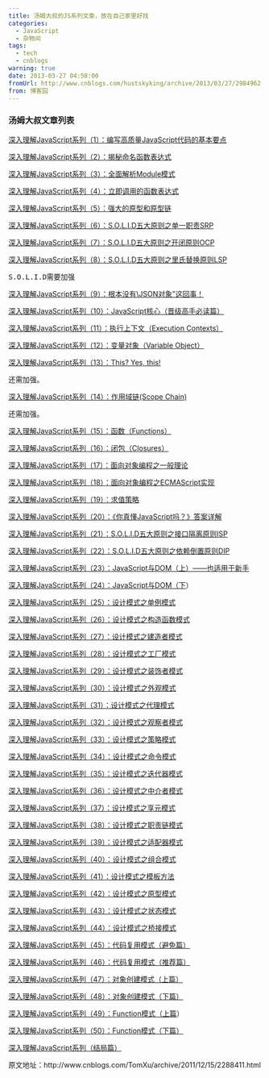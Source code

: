 ```yaml
---
title: 汤姆大叔的JS系列文章，放在自己家里好找
categories:
  - JavaScript
  - 杂物间
tags:
  - tech
  - cnblogs
warning: true
date: 2013-03-27 04:58:00
fromUrl: http://www.cnblogs.com/hustskyking/archive/2013/03/27/2984962.html
from: 博客园
---
```



<h3>汤姆大叔文章列表</h3>
<p><a href="http://www.cnblogs.com/TomXu/archive/2011/12/28/2286877.html" target="_blank">深入理解JavaScript系列（1）：编写高质量JavaScript代码的基本要点</a></p>
<p><a href="http://www.cnblogs.com/TomXu/archive/2011/12/29/2290308.html" target="_blank">深入理解JavaScript系列（2）：揭秘命名函数表达式</a></p>
<p><a href="http://www.cnblogs.com/TomXu/archive/2011/12/30/2288372.html" target="_blank">深入理解JavaScript系列（3）：全面解析Module模式</a></p>
<p><a href="http://www.cnblogs.com/TomXu/archive/2011/12/31/2289423.html" target="_blank">深入理解JavaScript系列（4）：立即调用的函数表达式</a></p>
<p><a href="http://www.cnblogs.com/TomXu/archive/2012/01/05/2305453.html" target="_blank">深入理解JavaScript系列（5）：强大的原型和原型链</a></p>
<p><a href="http://www.cnblogs.com/TomXu/archive/2012/01/06/2305513.html" target="_blank">深入理解JavaScript系列（6）：S.O.L.I.D五大原则之单一职责SRP</a></p>
<p><a href="http://www.cnblogs.com/TomXu/archive/2012/01/09/2306329.html" target="_blank">深入理解JavaScript系列（7）：S.O.L.I.D五大原则之开闭原则OCP</a></p>
<p><a href="http://www.cnblogs.com/TomXu/archive/2012/01/10/2310244.html" target="_blank">深入理解JavaScript系列（8）：S.O.L.I.D五大原则之里氏替换原则LSP</a></p>
<div class="cnblogs_Highlighter">
<pre class="brush:javascript;gutter:false;">S.O.L.I.D需要加强</pre>
</div>
<p><a href="http://www.cnblogs.com/TomXu/archive/2012/01/11/2311956.html" target="_blank">深入理解JavaScript系列（9）：根本没有\JSON对象"这回事！</a></p>
<p><a href="http://www.cnblogs.com/TomXu/archive/2012/01/12/2308594.html" target="_blank">深入理解JavaScript系列（10）：JavaScript核心（晋级高手必读篇）</a></p>
<p><a href="http://www.cnblogs.com/TomXu/archive/2012/01/13/2308101.html" target="_blank">深入理解JavaScript系列（11）：执行上下文（Execution Contexts）</a></p>
<p><a href="http://www.cnblogs.com/TomXu/archive/2012/01/16/2309728.html" target="_blank">深入理解JavaScript系列（12）：变量对象（Variable Object）</a></p>
<p><a href="http://www.cnblogs.com/TomXu/archive/2012/01/17/2310479.html" target="_blank">深入理解JavaScript系列（13）：This? Yes, this!</a></p>
<div class="cnblogs_Highlighter">
<pre class="brush:javascript;gutter:false;">还需加强。</pre>
</div>
<p><a href="http://www.cnblogs.com/TomXu/archive/2012/01/18/2312463.html" target="_blank">深入理解JavaScript系列（14）：作用域链(Scope Chain)</a></p>
<div class="cnblogs_Highlighter">
<pre class="brush:javascript;gutter:false;">还需加强。</pre>
</div>
<p><a href="http://www.cnblogs.com/TomXu/archive/2012/01/30/2326372.html" target="_blank">深入理解JavaScript系列（15）：函数（Functions）</a></p>
<p><a href="http://www.cnblogs.com/TomXu/archive/2012/01/31/2330252.html" target="_blank">深入理解JavaScript系列（16）：闭包（Closures）</a></p>
<p><a href="http://www.cnblogs.com/TomXu/archive/2012/02/03/2330295.html" target="_blank">深入理解JavaScript系列（17）：面向对象编程之一般理论</a></p>
<p><a href="http://www.cnblogs.com/TomXu/archive/2012/02/06/2330609.html" target="_blank">深入理解JavaScript系列（18）：面向对象编程之ECMAScript实现</a></p>
<p><a href="http://www.cnblogs.com/TomXu/archive/2012/02/08/2341439.html" target="_blank">深入理解JavaScript系列（19）：求值策略</a></p>
<p><a href="http://www.cnblogs.com/TomXu/archive/2012/02/10/2342098.html" target="_blank">深入理解JavaScript系列（20）：《你真懂JavaScript吗？》答案详解</a></p>
<p><a href="http://www.cnblogs.com/TomXu/archive/2012/02/14/2330137.html" target="_blank">深入理解JavaScript系列（21）：S.O.L.I.D五大原则之接口隔离原则ISP</a></p>
<p><a href="http://www.cnblogs.com/TomXu/archive/2012/02/15/2330143.html" target="_blank">深入理解JavaScript系列（22）：S.O.L.I.D五大原则之依赖倒置原则DIP</a></p>
<p><a href="http://www.cnblogs.com/TomXu/archive/2012/02/16/2351331.html" target="_blank">深入理解JavaScript系列（23）：JavaScript与DOM（上）&mdash;&mdash;也适用于新手</a></p>
<p><a href="http://www.cnblogs.com/TomXu/archive/2012/02/17/2351938.html" target="_blank">深入理解JavaScript系列（24）：JavaScript与DOM（下</a>）</p>
<p><a href="http://www.cnblogs.com/TomXu/archive/2012/02/20/2352817.html" target="_blank">深入理解JavaScript系列（25）：设计模式之单例模式</a></p>
<p><a href="http://www.cnblogs.com/TomXu/archive/2012/02/21/2352994.html" target="_blank">深入理解JavaScript系列（26）：设计模式之构造函数模式</a></p>
<p><a href="http://www.cnblogs.com/TomXu/archive/2012/02/22/2353341.html" target="_blank">深入理解JavaScript系列（27）：设计模式之建造者模式</a></p>
<p><a href="http://www.cnblogs.com/TomXu/archive/2012/02/23/2353389.html" target="_blank">深入理解JavaScript系列（28）：设计模式之工厂模式</a></p>
<p><a href="http://www.cnblogs.com/TomXu/archive/2012/02/24/2353434.html" target="_blank">深入理解JavaScript系列（29）：设计模式之装饰者模式</a></p>
<p><a href="http://www.cnblogs.com/TomXu/archive/2012/02/28/2353448.html" target="_blank">深入理解JavaScript系列（30）：设计模式之外观模式</a></p>
<p><a href="http://www.cnblogs.com/TomXu/archive/2012/02/29/2354979.html" target="_blank">深入理解JavaScript系列（31）：设计模式之代理模式</a></p>
<p><a href="http://www.cnblogs.com/TomXu/archive/2012/03/02/2355128.html" target="_blank">深入理解JavaScript系列（32）：设计模式之观察者模式</a></p>
<p><a href="http://www.cnblogs.com/TomXu/archive/2012/03/05/2358552.html" target="_blank">深入理解JavaScript系列（33）：设计模式之策略模式</a></p>
<p><a href="http://www.cnblogs.com/TomXu/archive/2012/03/08/2358593.html" target="_blank">深入理解JavaScript系列（34）：设计模式之命令模式</a></p>
<p><a href="http://www.cnblogs.com/TomXu/archive/2012/03/09/2358903.html" target="_blank">深入理解JavaScript系列（35）：设计模式之迭代器模式</a></p>
<p><a href="http://www.cnblogs.com/TomXu/archive/2012/03/13/2374789.html" target="_blank">深入理解JavaScript系列（36）：设计模式之中介者模式</a></p>
<p><a href="http://www.cnblogs.com/TomXu/archive/2012/04/09/2379774.html">深入理解JavaScript系列（37）：设计模式之享元模式</a></p>
<p><a href="http://www.cnblogs.com/TomXu/archive/2012/04/10/2435381.html" target="_blank">深入理解JavaScript系列（38）：设计模式之职责链模式</a></p>
<p><a href="http://www.cnblogs.com/TomXu/archive/2012/04/11/2435452.html" target="_blank">深入理解JavaScript系列（39）：设计模式之适配器模式</a></p>
<p><a href="http://www.cnblogs.com/TomXu/archive/2012/04/12/2435530.html" target="_blank">深入理解JavaScript系列（40）：设计模式之组合模式</a></p>
<p><a href="http://www.cnblogs.com/TomXu/archive/2012/04/13/2436371.html" target="_blank">深入理解JavaScript系列（41）：设计模式之模板方法</a></p>
<p><a href="http://www.cnblogs.com/TomXu/archive/2012/04/16/2436460.html" target="_blank">深入理解JavaScript系列（42）：设计模式之原型模式</a></p>
<p><a href="http://www.cnblogs.com/TomXu/archive/2012/04/18/2437099.html" target="_blank">深入理解JavaScript系列（43）：设计模式之状态模式</a></p>
<p><a href="http://www.cnblogs.com/TomXu/archive/2012/04/19/2437321.html" target="_blank">深入理解JavaScript系列（44）：设计模式之桥接模式</a></p>
<p><a href="http://www.cnblogs.com/TomXu/archive/2012/04/23/2438005.html" target="_blank">深入理解JavaScript系列（45）：代码复用模式（避免篇）</a></p>
<p><a href="http://www.cnblogs.com/TomXu/archive/2012/04/24/2438050.html" target="_blank">深入理解JavaScript系列（46）：代码复用模式（推荐篇）</a></p>
<p><a href="http://www.cnblogs.com/TomXu/archive/2012/04/25/2439527.html" target="_blank">深入理解JavaScript系列（47）：对象创建模式（上篇）</a></p>
<p><a href="http://www.cnblogs.com/TomXu/archive/2012/04/26/2443010.html" target="_blank">深入理解JavaScript系列（48）：对象创建模式（下篇）</a></p>
<p><a href="http://www.cnblogs.com/TomXu/archive/2012/07/23/2580701.html" target="_blank">深入理解JavaScript系列（49）：Function模式（上篇</a>）</p>
<p><a href="http://www.cnblogs.com/TomXu/archive/2012/07/24/2581239.html" target="_blank">深入理解JavaScript系列（50）：Function模式（下篇）</a></p>
<p><a href="http://www.cnblogs.com/TomXu/archive/2012/07/26/2581268.html" target="_blank">深入理解JavaScript系列（结局篇）</a></p>

<p>原文地址：http://www.cnblogs.com/TomXu/archive/2011/12/15/2288411.html</p>